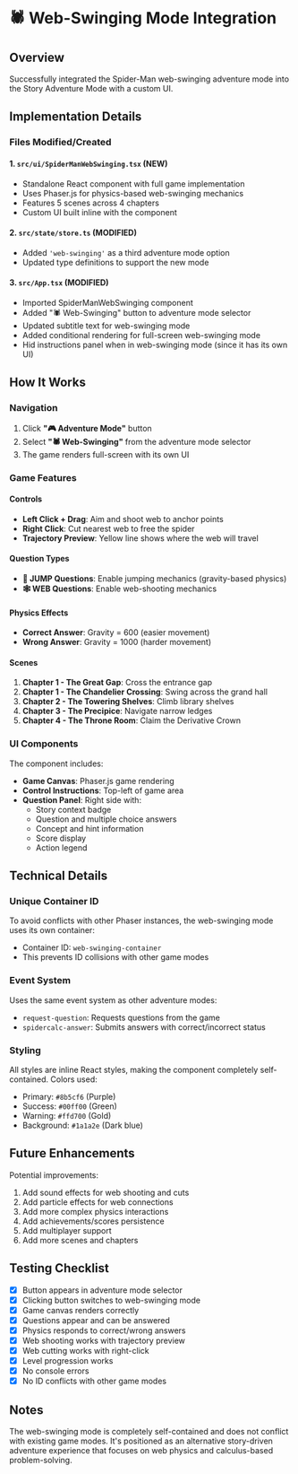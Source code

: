 # 🕷️ Web-Swinging Mode Integration

## Overview
Successfully integrated the Spider-Man web-swinging adventure mode into the Story Adventure Mode with a custom UI.

## Implementation Details

### Files Modified/Created

#### 1. `src/ui/SpiderManWebSwinging.tsx` (NEW)
- Standalone React component with full game implementation
- Uses Phaser.js for physics-based web-swinging mechanics
- Features 5 scenes across 4 chapters
- Custom UI built inline with the component

#### 2. `src/state/store.ts` (MODIFIED)
- Added `'web-swinging'` as a third adventure mode option
- Updated type definitions to support the new mode

#### 3. `src/App.tsx` (MODIFIED)
- Imported SpiderManWebSwinging component
- Added "🕷️ Web-Swinging" button to adventure mode selector
- Updated subtitle text for web-swinging mode
- Added conditional rendering for full-screen web-swinging mode
- Hid instructions panel when in web-swinging mode (since it has its own UI)

## How It Works

### Navigation
1. Click **"🎮 Adventure Mode"** button
2. Select **"🕷️ Web-Swinging"** from the adventure mode selector
3. The game renders full-screen with its own UI

### Game Features

#### Controls
- **Left Click + Drag**: Aim and shoot web to anchor points
- **Right Click**: Cut nearest web to free the spider
- **Trajectory Preview**: Yellow line shows where the web will travel

#### Question Types
- **🦘 JUMP Questions**: Enable jumping mechanics (gravity-based physics)
- **🕸️ WEB Questions**: Enable web-shooting mechanics

#### Physics Effects
- **Correct Answer**: Gravity = 600 (easier movement)
- **Wrong Answer**: Gravity = 1000 (harder movement)

#### Scenes
1. **Chapter 1 - The Great Gap**: Cross the entrance gap
2. **Chapter 1 - The Chandelier Crossing**: Swing across the grand hall
3. **Chapter 2 - The Towering Shelves**: Climb library shelves
4. **Chapter 3 - The Precipice**: Navigate narrow ledges
5. **Chapter 4 - The Throne Room**: Claim the Derivative Crown

### UI Components

The component includes:
- **Game Canvas**: Phaser.js game rendering
- **Control Instructions**: Top-left of game area
- **Question Panel**: Right side with:
  - Story context badge
  - Question and multiple choice answers
  - Concept and hint information
  - Score display
  - Action legend

## Technical Details

### Unique Container ID
To avoid conflicts with other Phaser instances, the web-swinging mode uses its own container:
- Container ID: `web-swinging-container`
- This prevents ID collisions with other game modes

### Event System
Uses the same event system as other adventure modes:
- `request-question`: Requests questions from the game
- `spidercalc-answer`: Submits answers with correct/incorrect status

### Styling
All styles are inline React styles, making the component completely self-contained. Colors used:
- Primary: `#8b5cf6` (Purple)
- Success: `#00ff00` (Green)
- Warning: `#ffd700` (Gold)
- Background: `#1a1a2e` (Dark blue)

## Future Enhancements

Potential improvements:
1. Add sound effects for web shooting and cuts
2. Add particle effects for web connections
3. Add more complex physics interactions
4. Add achievements/scores persistence
5. Add multiplayer support
6. Add more scenes and chapters

## Testing Checklist

- [x] Button appears in adventure mode selector
- [x] Clicking button switches to web-swinging mode
- [x] Game canvas renders correctly
- [x] Questions appear and can be answered
- [x] Physics responds to correct/wrong answers
- [x] Web shooting works with trajectory preview
- [x] Web cutting works with right-click
- [x] Level progression works
- [x] No console errors
- [x] No ID conflicts with other game modes

## Notes

The web-swinging mode is completely self-contained and does not conflict with existing game modes. It's positioned as an alternative story-driven adventure experience that focuses on web physics and calculus-based problem-solving.
